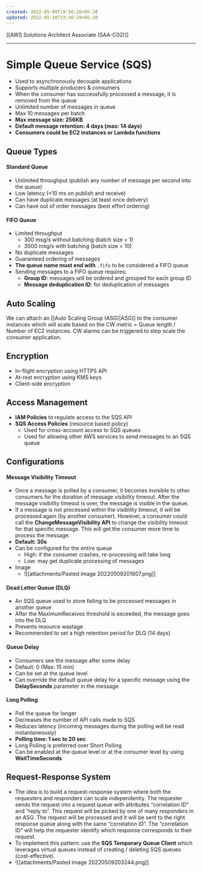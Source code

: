 ```yaml
---
created: 2022-05-09T19:50:26+05:30
updated: 2022-05-10T23:48:29+05:30
---
```

[[AWS Solutions Architect Associate (SAA-C02)]]

---
# Simple Queue Service (SQS)
- Used to asynchronously decouple applications
- Supports multiple producers & consumers
- When the consumer has successfully processed a message, it is removed from the queue
- Unlimited number of messages in queue
- Max 10 messages per batch
- **Max message size: 256KB**
- **Default message retention: 4 days (max: 14 days)**
- **Consumers could be EC2 instances or Lambda functions**

## Queue Types
#### Standard Queue
-   Unlimited throughput (publish any number of message per second into the queue)
-   Low latency (<10 ms on publish and receive)
-   Can have duplicate messages (at least once delivery)
-   Can have out of order messages (best effort ordering)

#### FIFO Queue
-   Limited throughput
	- 300 msg/s without batching (batch size = 1)
	- 3000 msg/s with batching (batch size = 10)
-   No duplicate messages
-   Guaranteed ordering of messages
-   **The queue name must end with** `.fifo` to be considered a FIFO queue
-   Sending messages to a FIFO queue requires:
    -   **Group ID**: messages will be ordered and grouped for each group ID
    -   **Message deduplication ID**: for deduplication of messages

## Auto Scaling
We can attach an [[Auto Scaling Group (ASG)|ASG]] to the consumer instances which will scale based on the CW metric = Queue length / Number of EC2 instances. CW alarms can be triggered to step scale the consumer application.

## Encryption
-   In-flight encryption using HTTPS API
-   At-rest encryption using KMS keys
-   Client-side encryption

## Access Management
-   **IAM Policies** to regulate access to the SQS API
-   **SQS Access Policies** (resource based policy)
    -   Used for cross-account access to SQS queues
    -   Used for allowing other AWS services to send messages to an SQS queue

## Configurations
#### Message Visibility Timeout
- Once a message is polled by a consumer, it becomes invisible to other consumers for the duration of message visibility timeout. After the message visibility timeout is over, the message is visible in the queue.
- If a message is not processed within the visibility timeout, it will be processed again (by another consumer). However, a consumer could call the **ChangeMessageVisibility API** to change the visibility timeout for that specific message. This will get the consumer more time to process the message.
- **Default: 30s** 
- Can be configured for the entire queue
	- High: if the consumer crashes, re-processing will take long
	- Low: may get duplicate processing of messages
- Image
	- ![[attachments/Pasted image 20220509201807.png]]

#### Dead Letter Queue (DLQ)
- An SQS queue used to store failing to be processed messages in another queue
- After the MaximumReceives threshold is exceeded, the message goes into the DLQ
- Prevents resource wastage
- Recommended to set a high retention period for DLQ (14 days)

#### Queue Delay
- Consumers see the message after some delay
- Default: 0 (Max: 15 min)
- Can be set at the queue level
- Can override the default queue delay for a specific message using the **DelaySeconds** parameter in the message

#### Long Polling
- Poll the queue for longer
- Decreases the number of API calls made to SQS
- Reduces latency (incoming messages during the polling will be read instantaneously)
- **Polling time: 1 sec to 20 sec**
- Long Polling is preferred over Short Polling
- Can be enabled at the queue level or at the consumer level by using **WaitTimeSeconds**

## Request-Response System
- The idea is to build a request-response system where both the requesters and responders can scale independently. The requester sends the request into a request queue with attributes “correlation ID” and “reply to”. This request will be picked by one of many responders in an ASG. The request will be processed and it will be sent to the right response queue along with the same “correlation ID”. The “correlation ID” will help the requester identify which response corresponds to their request.
- To implement this pattern: use the **SQS Temporary Queue Client** which leverages virtual queues instead of creating / deleting SQS queues (cost-effective).
- ![[attachments/Pasted image 20220509203244.png]]